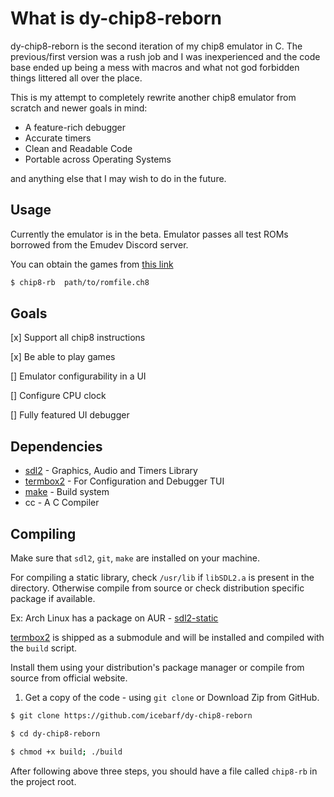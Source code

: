 # What is dy-chip8-reborn

dy-chip8-reborn is the second iteration of my chip8 emulator in C. The previous/first version was a rush job and I was inexperienced and the
code base ended up being a mess with macros and what not god forbidden things littered all over the place.

This is my attempt to completely rewrite another chip8 emulator from scratch and newer goals in mind:

- A feature-rich debugger
- Accurate timers
- Clean and Readable Code
- Portable across Operating Systems

and anything else that I may wish to do in the future.

## Usage

Currently the emulator is in the beta. Emulator passes all test ROMs borrowed from the Emudev Discord server.

You can obtain the games from [this link](https://johnearnest.github.io/chip8Archive/)

```sh
$ chip8-rb  path/to/romfile.ch8
```

## Goals

[x] Support all chip8 instructions

[x] Be able to play games

[] Emulator  configurability in a UI

[] Configure CPU clock

[] Fully featured UI debugger

## Dependencies

- [sdl2](https://libsdl.org/) - Graphics, Audio and Timers Library 
- [termbox2](https://github.com/termbox/termbox2) - For Configuration and Debugger TUI
- [make](https://www.gnu.org/software/make/) - Build system
- cc   - A C Compiler
  
## Compiling

Make sure that `sdl2`, `git`, `make` are installed on your machine.

For compiling a static library, check `/usr/lib` if `libSDL2.a` is present in the directory.
Otherwise compile from source or check distribution specific package if available.

Ex: Arch Linux has a package on AUR - [sdl2-static](https://aur.archlinux.org/packages/sdl2-static)

[termbox2](https://github.com/termbox/termbox2) is shipped as a submodule and will be installed and compiled with the `build` script.

Install them using your distribution's package manager or compile from source from official website.

1. Get a copy of the code - using `git clone` or Download Zip from GitHub.
```sh
$ git clone https://github.com/icebarf/dy-chip8-reborn

$ cd dy-chip8-reborn

$ chmod +x build; ./build
```

After following above three steps, you should have a file called `chip8-rb` in the project root.